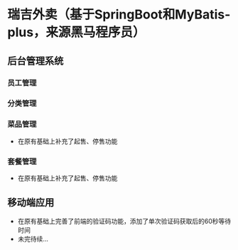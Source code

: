 # 瑞吉外卖（基于SpringBoot和MyBatis-plus，来源黑马程序员）

## 后台管理系统

### 员工管理

### 分类管理

### 菜品管理
- 在原有基础上补充了起售、停售功能

### 套餐管理
- 在原有基础上补充了起售、停售功能

## 移动端应用
- 在原有基础上完善了前端的验证码功能，添加了单次验证码获取后的60秒等待时间
- 未完待续...
